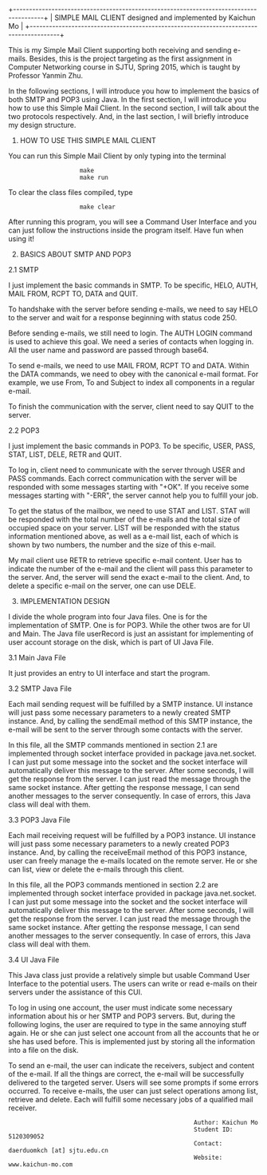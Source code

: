 +---------------------------------------------------------------------------------------+
|	SIMPLE MAIL CLIENT	designed and implemented by Kaichun Mo	  		|
+---------------------------------------------------------------------------------------+

This is my Simple Mail Client supporting both receiving and sending e-mails. Besides, this 
is the project targeting as the first assignment in Computer Networking course in SJTU, 
Spring 2015, which is taught by Professor Yanmin Zhu.

In the following sections, I will introduce you how to implement the basics of both SMTP 
and POP3 using Java. In the first section, I will introduce you how to use this Simple Mail 
Client. In the second section, I will talk about the two protocols respectively. And, in 
the last section, I will briefly introduce my design structure.


1. HOW TO USE THIS SIMPLE MAIL CLIENT

You can run this Simple Mail Client by only typing into the terminal

						make
						make run

To clear the class files compiled, type

						make clear					

After running this program, you will see a Command User Interface and you can just follow 
the instructions inside the program itself. Have fun when using it!


2. BASICS ABOUT SMTP AND POP3

2.1 SMTP

I just implement the basic commands in SMTP. To be specific, HELO, AUTH, MAIL FROM, RCPT 
TO, DATA and QUIT. 

To handshake with the server before sending e-mails, we need to say HELO to the server and 
wait for a response beginning with status code 250. 

Before sending e-mails, we still need to login. 
The AUTH LOGIN command is used to achieve this goal. We need a series of contacts when 
logging in. All the user name and password are passed through base64. 

To send e-mails, we need to use MAIL FROM, RCPT TO and DATA. Within the DATA commands, we 
need to obey with the canonical e-mail format. For example, we use From, To and Subject to 
index all components in a regular e-mail.

To finish the communication with the server, client need to say QUIT to the server.

2.2 POP3

I just implement the basic commands in POP3. To be specific, USER, PASS, STAT, LIST, DELE, 
RETR and QUIT.

To log in, client need to communicate with the server through USER and PASS commands. Each 
correct communication with the server will be responded with some messages starting with 
"+OK". If you receive some messages starting with "-ERR", the server cannot help you to 
fulfill your job.

To get the status of the mailbox, we need to use STAT and LIST. STAT will be responded with 
the total number of the e-mails and the total size of occupied space on your server. LIST 
will be responded with the status information mentioned above, as well as a e-mail list, 
each of which is shown by two numbers, the number and the size of this e-mail.

My mail client use RETR to retrieve specific e-mail content. User has to indicate the 
number of the e-mail and the client will pass this parameter to the server. And, the server 
will send the exact e-mail to the client. And, to delete a specific e-mail on the server, 
one can use DELE.



3. IMPLEMENTATION DESIGN

I divide the whole program into four Java files. One is for the implementation of SMTP. One 
is for POP3. While the other twos are for UI and Main. The Java file userRecord is just an 
assistant for implementing of user account storage on the disk, which is part of UI Java 
File.

3.1 Main Java File

It just provides an entry to UI interface and start the program.

3.2 SMTP Java File

Each mail sending request will be fulfilled by a SMTP instance. UI instance will just pass 
some necessary parameters to a newly created SMTP instance. And, by calling the sendEmail 
method of this SMTP instance, the e-mail will be sent to the server through some contacts 
with the server.

In this file, all the SMTP commands mentioned in section 2.1 are implemented through socket 
interface provided in package java.net.socket. I can just put some message into the socket and 
the socket interface will automatically deliver this message to the server. After some seconds, 
I will get the response from the server. I can just read the message through the same socket 
instance. After getting the response message, I can send another messages to the server 
consequently. In case of errors, this Java class will deal with them.

3.3 POP3 Java File

Each mail receiving request will be fulfilled by a POP3 instance. UI instance will just pass 
some necessary parameters to a newly created POP3 instance. And, by calling the receiveEmail 
method of this POP3 instance, user can freely manage the e-mails located on the remote server. 
He or she can list, view or delete the e-mails through this client.

In this file, all the POP3 commands mentioned in section 2.2 are implemented through socket 
interface provided in package java.net.socket. I can just put some message into the socket and 
the socket interface will automatically deliver this message to the server. After some seconds, 
I will get the response from the server. I can just read the message through the same socket 
instance. After getting the response message, I can send another messages to the server 
consequently. In case of errors, this Java class will deal with them.

3.4 UI Java File

This Java class just provide a relatively simple but usable Command User Interface to the 
potential users. The users can write or read e-mails on their servers under the assistance 
of this CUI.

To log in using one account, the user must indicate some necessary information about his or 
her SMTP and POP3 servers. But, during the following logins, the user are required to type in 
the same annoying stuff again. He or she can just select one account from all the accounts 
that he or she has used before. This is implemented just by storing all the information into a 
file on the disk.

To send an e-mail, the user can indicate the receivers, subject and content of the e-mail. If 
all the things are correct, the e-mail will be successfully delivered to the targeted server. 
Users will see some prompts if some errors occurred. To receive e-mails, the user can just 
select operations among list, retrieve and delete. Each will fulfill some necessary jobs of a 
qualified mail receiver.




														Author: Kaichun Mo
														Student ID: 5120309052
														Contact: daerduomkch [at] sjtu.edu.cn
														Website: www.kaichun-mo.com

